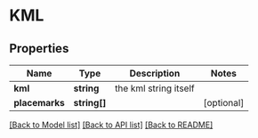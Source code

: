 # KML

## Properties
Name | Type | Description | Notes
------------ | ------------- | ------------- | -------------
**kml** | **string** | the kml string itself | 
**placemarks** | **string[]** |  | [optional] 

[[Back to Model list]](../../README.md#documentation-for-models) [[Back to API list]](../../README.md#documentation-for-api-endpoints) [[Back to README]](../../README.md)

